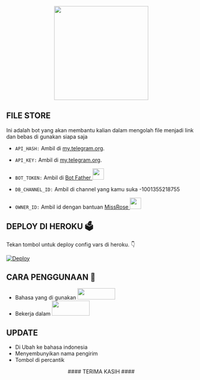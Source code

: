 <p align="center">
  <a href="https://github.com/kenkannih/File-Store">
    <img src="https://telegra.ph/file/a112fce4e23d859badcd4.jpg" width ="250">
  </a>

## FILE STORE
Ini adalah bot yang akan membantu kalian dalam mengolah file menjadi link dan bebas di gunakan siapa saja

- `API_HASH:` Ambil di [my.telegram.org](https://my.telegram.org).

- `API_KEY:` Ambil di [my.telegram.org](https://my.telegram.org).

- `BOT_TOKEN:` Ambil di [Bot Father <img src="https://telegra.ph/file/8d80c13110506bf1cb58e.jpg" width="30" height="30">](https://telegram.dog/BotFather)

- `DB_CHANNEL_ID:` Ambil di channel yang kamu suka -1001355218755

- `OWNER_ID:` Ambil id dengan bantuan [MissRose <img src="https://telegra.ph/file/0a36032bd2221c8d4209d.jpg" width="30" height="30">](https://telegram.dog/MissRose_bot)
## DEPLOY DI HEROKU 🗳
Tekan tombol untuk deploy config vars di heroku. 👇

[![Deploy](https://www.herokucdn.com/deploy/button.svg)](https://heroku.com/deploy?template=https://github.com/kenkannih/File-Store)

## CARA PENGGUNAAN 🧰
- Bahasa yang di gunakan [<img src="https://telegra.ph/file/960ed8709acaf8c68b894.jpg" width="100" height="30">](https://www.python.org/)
- Bekerja dalam [<img src="https://telegra.ph/file/804f06d1590f7619a63ed.jpg" width="100" height="40">](https://github.com/pyrogram/pyrogram)

## UPDATE
- Di Ubah ke bahasa indonesia
- Menyembunyikan nama pengirim
- Tombol di percantik

<p align="center">
#### TERIMA KASIH ####
